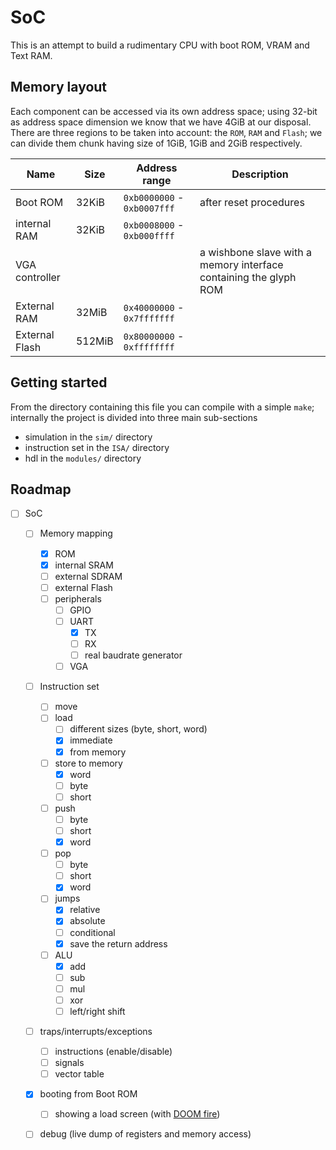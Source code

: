 # SoC

This is an attempt to build a rudimentary CPU with boot ROM, VRAM and Text RAM.

## Memory layout

Each component can be accessed via its own address space; using 32-bit as address space dimension
we know that we have 4GiB at our disposal. There are three regions to be taken into account:
the ``ROM``, ``RAM`` and ``Flash``; we can divide them chunk having size of 1GiB, 1GiB and 2GiB respectively.

| Name           | Size   |Address range | Description |
|------          |--------|--------------|-------------|
| Boot ROM       |  32KiB | ``0xb0000000`` - ``0xb0007fff`` | after reset procedures |
| internal RAM   |  32KiB | ``0xb0008000`` - ``0xb000ffff`` |  |
| VGA controller |        |              | a wishbone slave with a memory interface containing the glyph ROM |
| External RAM   |  32MiB | ``0x40000000`` - ``0x7fffffff`` | |
| External Flash | 512MiB | ``0x80000000`` - ``0xffffffff`` | |

## Getting started

From the directory containing this file you can compile with a simple ``make``;
internally the project is divided into three main sub-sections

 - simulation in the ``sim/`` directory
 - instruction set in the ``ISA/`` directory
 - hdl in the ``modules/`` directory

## Roadmap

 - [ ] SoC
   - [ ] Memory mapping
     - [x] ROM
     - [x] internal SRAM
     - [ ] external SDRAM
     - [ ] external Flash
     - [ ] peripherals
       - [ ] GPIO
       - [ ] UART
         - [x] TX
         - [ ] RX
         - [ ] real baudrate generator
       - [ ] VGA
   - [ ] Instruction set
     - [ ] move
     - [ ] load
         - [ ] different sizes (byte, short, word)
         - [x] immediate
         - [x] from memory
     - [ ] store to memory
         - [x] word
         - [ ] byte
         - [ ] short
     - [ ] push
       - [ ] byte
       - [ ] short
       - [x] word
     - [ ] pop
       - [ ] byte
       - [ ] short
       - [x] word
     - [ ] jumps
       - [x] relative
       - [x] absolute
       - [ ] conditional
       - [x] save the return address
     - [ ] ALU
       - [x] add
       - [ ] sub
       - [ ] mul
       - [ ] xor
       - [ ] left/right shift
   - [ ] traps/interrupts/exceptions
     - [ ] instructions (enable/disable)
     - [ ] signals
     - [ ] vector table
   - [x] booting from Boot ROM
     - [ ] showing a load screen (with [DOOM fire](http://fabiensanglard.net/doom_fire_psx/))
   - [ ] debug (live dump of registers and memory access)

